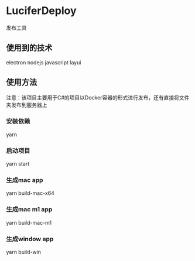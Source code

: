 # LuciferDeploy
发布工具

## 使用到的技术
electron
nodejs
javascript
layui

## 使用方法
注意：该项目主要用于C#的项目以Docker容器的形式进行发布，还有直接将文件夹发布到服务器上
### 安装依赖
yarn
### 启动项目
yarn start
### 生成mac app
yarn build-mac-x64
### 生成mac m1 app
yarn build-mac-m1
### 生成window app
yarn build-win


